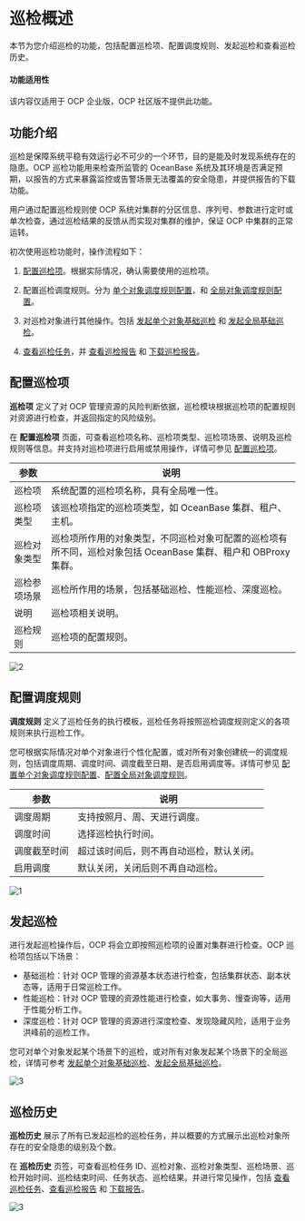 # 巡检概述

本节为您介绍巡检的功能，包括配置巡检项、配置调度规则、发起巡检和查看巡检历史。

<main id="notice" type='notice'>
<h4>功能适用性</h4>
<p>该内容仅适用于 OCP 企业版，OCP 社区版不提供此功能。</p>
</main>

## 功能介绍

巡检是保障系统平稳有效运行必不可少的一个环节，目的是能及时发现系统存在的隐患。OCP 巡检功能用来检查所监管的 OceanBase 系统及其环境是否满足预期，以报告的方式来暴露监控或告警场景无法覆盖的安全隐患，并提供报告的下载功能。

用户通过配置巡检规则使 OCP 系统对集群的分区信息、序列号、参数进行定时或单次检查，通过巡检结果的反馈从而实现对集群的维护，保证 OCP 中集群的正常运转。

初次使用巡检功能时，操作流程如下：

1. [配置巡检项](150.configure-inspection-items.md)。根据实际情况，确认需要使用的巡检项。

2. 配置巡检调度规则。分为 [单个对象调度规则配置](200.configure-the-rules/100.configure-single-rules.md)，和 [全局对象调度规则配置](200.configure-the-rules/200.configure-global-rules.md)。

3. 对巡检对象进行其他操作。包括 [发起单个对象基础巡检](400.initate-a-inspection/100.initate-single-inspection.md) 和 [发起全局基础巡检](400.initate-a-inspection/200.initiate-global-inspection.md)。

4. [查看巡检任务](500.view-an-inspection-task.md)，并 [查看巡检报告](600.manage-inspection-report/100.view-inspection-report.md) 和 [下载巡检报告](600.manage-inspection-report/200.download-inspection-report.md)。

## 配置巡检项

**巡检项** 定义了对 OCP 管理资源的风险判断依据，巡检模块根据巡检项的配置规则对资源进行检查，并返回指定的风险级别。

在 **配置巡检项** 页面，可查看巡检项名称、巡检项类型、巡检项场景、说明及巡检规则等信息。并支持对巡检项进行启用或禁用操作，详情可参见 [配置巡检项](150.configure-inspection-items.md)。

| **参数** | **说明** |
| --- | --- |
| 巡检项 | 系统配置的巡检项名称，具有全局唯一性。|
| 巡检项类型 | 该巡检项指定的巡检项类型，如 OceanBase 集群、租户、主机。 |
| 巡检对象类型 | 巡检项所作用的对象类型，不同巡检对象可配置的巡检项有所不同，巡检对象包括 OceanBase 集群、租户和 OBProxy 集群。 |
| 巡检参项场景 | 巡检所作用的场景，包括基础巡检、性能巡检、深度巡检。 |
| 说明 | 巡检项相关说明。 |
| 巡检规则 | 巡检项的配置规则。 |

![2](https://obbusiness-private.oss-cn-shanghai.aliyuncs.com/doc/img/ocp/401/%E9%85%8D%E7%BD%AE%E5%B7%A1%E6%A3%80%E9%A1%B91.png)

## 配置调度规则

**调度规则** 定义了巡检任务的执行模板，巡检任务将按照巡检调度规则定义的各项规则来执行巡检工作。

您可根据实际情况对单个对象进行个性化配置，或对所有对象创建统一的调度规则，包括调度周期、调度时间、调度截至日期、是否启用调度等。详情可参见 [配置单个对象调度规则配置](200.configure-the-rules/100.configure-single-rules.md)、[配置全局对象调度规则](200.configure-the-rules/200.configure-global-rules.md)。

| **参数** | **说明** |
| --- | --- |
| 调度周期 | 支持按照月、周、天进行调度。 |
| 调度时间 | 选择巡检执行时间。 |
|调度截至时间|超过该时间后，则不再自动巡检，默认关闭。|
|启用调度|默认关闭，关闭后则不再自动巡检。|

![1](https://obbusiness-private.oss-cn-shanghai.aliyuncs.com/doc/img/ocp/401/%E9%85%8D%E7%BD%AE%E8%B0%83%E5%BA%A6%E8%A7%84%E5%88%991.png)

## 发起巡检

进行发起巡检操作后，OCP 将会立即按照巡检项的设置对集群进行检查。OCP 巡检项包括以下场景：

* 基础巡检：针对 OCP 管理的资源基本状态进行检查，包括集群状态、副本状态等，适用于日常巡检工作。
* 性能巡检：针对 OCP 管理的资源性能进行检查，如大事务、慢查询等，适用于性能分析工作。
* 深度巡检：针对 OCP 管理的资源进行深度检查、发现隐藏风险，适用于业务洪峰前的巡检工作。

您可对单个对象发起某个场景下的巡检，或对所有对象发起某个场景下的全局巡检，详情可参考 [发起单个对象基础巡检](400.initate-a-inspection/100.initate-single-inspection.md)、[发起全局基础巡检](400.initate-a-inspection/200.initiate-global-inspection.md)。

![3](https://obbusiness-private.oss-cn-shanghai.aliyuncs.com/doc/img/ocp/401/%E5%8F%91%E8%B5%B7%E5%B7%A1%E6%A3%801.png)

## 巡检历史

**巡检历史** 展示了所有已发起巡检的巡检任务，并以概要的方式展示出巡检对象所存在的安全隐患的级别及个数。

在 **巡检历史** 页签，可查看巡检任务 ID、巡检对象、巡检对象类型、巡检场景、巡检开始时间、巡检结束时间、任务状态、巡检结果。并进行常见操作，包括 [查看巡检任务](500.view-an-inspection-task.md)、[查看巡检报告](600.manage-inspection-report/100.view-inspection-report.md) 和 [下载报告](600.manage-inspection-report/200.download-inspection-report.md)。

![3](https://obbusiness-private.oss-cn-shanghai.aliyuncs.com/doc/img/ocp/401/%E4%B8%8B%E8%BD%BD%E6%8A%A5%E5%91%8A1.png)
